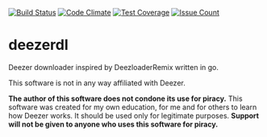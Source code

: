 [![Build Status](https://api.travis-ci.com/joshbarrass/deezerdl.svg?branch=master)](https://travis-ci.com/joshbarrass/deezerdl)
[![Code Climate](https://codeclimate.com/github/joshbarrass/deezerdl/badges/gpa.svg)](https://codeclimate.com/github/joshbarrass/deezerdl)
[![Test Coverage](https://codeclimate.com/github/joshbarrass/deezerdl/badges/coverage.svg)](https://codeclimate.com/github/joshbarrass/deezerdl/coverage)
[![Issue Count](https://codeclimate.com/github/joshbarrass/deezerdl/badges/issue_count.svg)](https://codeclimate.com/github/joshbarrass/deezerdl)

# deezerdl
Deezer downloader inspired by DeezloaderRemix written in go.

This software is not in any way affiliated with Deezer.

**The author of this software does not condone its use for piracy.**
This software was created for my own education, for me and for others
to learn how Deezer works. It should be used only for legitimate
purposes. **Support will not be given to anyone who uses this software
for piracy.**
